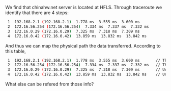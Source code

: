 We find that chinahw.net server is located at HFLS. Through traceroute we identify that there are 4 steps:
```bash
 1  192.168.2.1 (192.168.2.1)  1.778 ms  3.555 ms  3.600 ms
 2  172.16.56.254 (172.16.56.254)  7.334 ms  7.337 ms  7.332 ms
 3  172.16.0.29 (172.16.0.29)  7.325 ms  7.318 ms  7.309 ms
 4  172.16.0.42 (172.16.0.42)  13.859 ms  13.832 ms  13.842 ms
```
And thus we can map the physical path the data transferred.
According to this table, 
```bash
 1  192.168.2.1 (192.168.2.1)  1.778 ms  3.555 ms  3.600 ms       // The router for each class 
 2  172.16.56.254 (172.16.56.254)  7.334 ms  7.337 ms  7.332 ms   // The router for #5 F3-4
 3  172.16.0.29 (172.16.0.29)  7.325 ms  7.318 ms  7.309 ms       // Unknown, might be the central router (but why not gateway?)
 4  172.16.0.42 (172.16.0.42)  13.859 ms  13.832 ms  13.842 ms    // Unknown. 
```

What else can be refered from those info?
